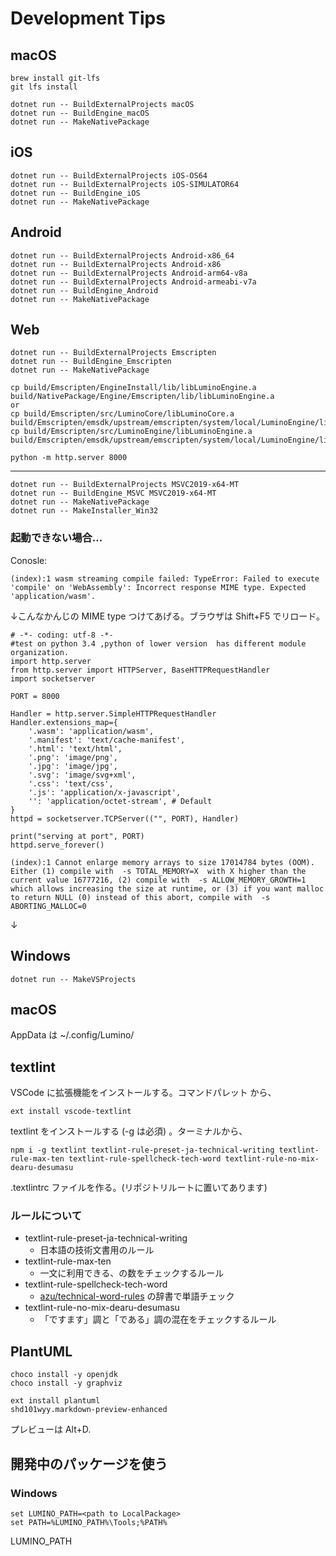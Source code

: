 Development Tips
==========

macOS
----------

```
brew install git-lfs
git lfs install

dotnet run -- BuildExternalProjects macOS
dotnet run -- BuildEngine_macOS
dotnet run -- MakeNativePackage
```

iOS
----------

```
dotnet run -- BuildExternalProjects iOS-OS64
dotnet run -- BuildExternalProjects iOS-SIMULATOR64
dotnet run -- BuildEngine_iOS
dotnet run -- MakeNativePackage
```


Android
----------

```
dotnet run -- BuildExternalProjects Android-x86_64
dotnet run -- BuildExternalProjects Android-x86
dotnet run -- BuildExternalProjects Android-arm64-v8a
dotnet run -- BuildExternalProjects Android-armeabi-v7a
dotnet run -- BuildEngine_Android
dotnet run -- MakeNativePackage
```


Web
----------

```
dotnet run -- BuildExternalProjects Emscripten
dotnet run -- BuildEngine_Emscripten
dotnet run -- MakeNativePackage
```

```
cp build/Emscripten/EngineInstall/lib/libLuminoEngine.a build/NativePackage/Engine/Emscripten/lib/libLuminoEngine.a
or
cp build/Emscripten/src/LuminoCore/libLuminoCore.a build/Emscripten/emsdk/upstream/emscripten/system/local/LuminoEngine/lib/libLuminoCore.a
cp build/Emscripten/src/LuminoEngine/libLuminoEngine.a build/Emscripten/emsdk/upstream/emscripten/system/local/LuminoEngine/lib/libLuminoEngine.a
```

```
python -m http.server 8000
```

----------


```
dotnet run -- BuildExternalProjects MSVC2019-x64-MT
dotnet run -- BuildEngine_MSVC MSVC2019-x64-MT
dotnet run -- MakeNativePackage
dotnet run -- MakeInstaller_Win32
```


### 起動できない場合…

Conosle:

```
(index):1 wasm streaming compile failed: TypeError: Failed to execute 'compile' on 'WebAssembly': Incorrect response MIME type. Expected 'application/wasm'.
```
↓こんなかんじの MIME type つけてあげる。ブラウザは Shift+F5 でリロード。
```
# -*- coding: utf-8 -*-
#test on python 3.4 ,python of lower version  has different module organization.
import http.server
from http.server import HTTPServer, BaseHTTPRequestHandler
import socketserver

PORT = 8000

Handler = http.server.SimpleHTTPRequestHandler
Handler.extensions_map={
    '.wasm': 'application/wasm',
    '.manifest': 'text/cache-manifest',
    '.html': 'text/html',
    '.png': 'image/png',
    '.jpg': 'image/jpg',
    '.svg':	'image/svg+xml',
    '.css':	'text/css',
    '.js': 'application/x-javascript',
    '': 'application/octet-stream', # Default
}
httpd = socketserver.TCPServer(("", PORT), Handler)

print("serving at port", PORT)
httpd.serve_forever()
```


```
(index):1 Cannot enlarge memory arrays to size 17014784 bytes (OOM). Either (1) compile with  -s TOTAL_MEMORY=X  with X higher than the current value 16777216, (2) compile with  -s ALLOW_MEMORY_GROWTH=1  which allows increasing the size at runtime, or (3) if you want malloc to return NULL (0) instead of this abort, compile with  -s ABORTING_MALLOC=0 
```
↓



Windows
----------

```
dotnet run -- MakeVSProjects
```

macOS
----------
AppData は ~/.config/Lumino/

textlint
----------

VSCode に拡張機能をインストールする。コマンドパレット から、

```
ext install vscode-textlint
```

textlint をインストールする (-g は必須) 。ターミナルから、

```
npm i -g textlint textlint-rule-preset-ja-technical-writing textlint-rule-max-ten textlint-rule-spellcheck-tech-word textlint-rule-no-mix-dearu-desumasu
```

.textlintrc ファイルを作る。(リポジトリルートに置いてあります)

### ルールについて
* textlint-rule-preset-ja-technical-writing
    * 日本語の技術文書用のルール
* textlint-rule-max-ten
    * 一文に利用できる、の数をチェックするルール
* textlint-rule-spellcheck-tech-word
    * [azu/technical-word-rules](https://github.com/azu/technical-word-rules) の辞書で単語チェック
* textlint-rule-no-mix-dearu-desumasu
    * 「ですます」調と「である」調の混在をチェックするルール


PlantUML
----------

```
choco install -y openjdk
choco install -y graphviz
```

```
ext install plantuml
shd101wyy.markdown-preview-enhanced
```

プレビューは Alt+D.


開発中のパッケージを使う
----------

### Windows


```
set LUMINO_PATH=<path to LocalPackage>
set PATH=%LUMINO_PATH%\Tools;%PATH%
```
LUMINO_PATH

